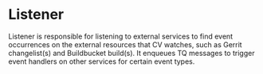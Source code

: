 # Listener

Listener is responsible for listening to external services to find event
occurrences on the external resources that CV watches, such as Gerrit
changelist(s) and Buildbucket build(s). It enqueues TQ messages to trigger
event handlers on other services for certain event types.
